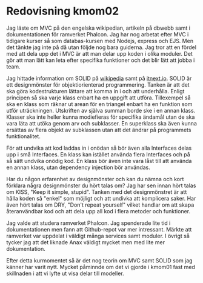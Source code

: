 ---
---
Redovisning kmom02
=========================

Jag läste om MVC på den engelska wikipedian, artikeln på dbwebb samt i dokumentationen för ramverket Phalcon. Jag har nog arbetat efter MVC i tidigare kurser så som databas-kursen med Nodejs, express och EJS. Men det tänkte jag inte på då utan följde nog bara guiderna. Jag tror att en fördel med att dela upp det i MVC är att man delar upp koden i olika moduler. Det gör att man lätt kan leta efter specifika funktioner och det blir lätt att jobba i team.

Jag hittade information om SOLID på [wikipedia](https://en.wikipedia.org/wiki/SOLID) samt på [itnext.io](https://itnext.io/solid-principles-explanation-and-examples-715b975dcad4). SOLID är ett designmönster för objektiorienterad programmering. Tanken är att det ska göra kodestrukturen lättare att komma in i och att underhålla. Enligt principen så ska varje klass enbart ha en uppgift att utföra. Tillexempel så ska en klass som räknar ut arean för en triangel enbart ha en funktion som utför uträckningen. Utskriften av själva summan borde ske i en annan klass. Klasser ska inte heller kunna modiefieras för specifika ändamål utan de ska vara läta att utöka genom arv och subklasser. En superklass ska även kunna ersättas av flera objekt av subklassen utan att det ändrar på programmets funktionalitet.

För att undvika att kod laddas in i onödan så bör även alla Interfaces delas upp i små Interfaces. En klass kan istället använda flera Interfaces och på så sätt undvika onödig kod. En klass bör även inte vara låst till att använda en annan klass, utan dependency injection bör användas.  

Har du någon erfarenhet av designmönster och kan du nämna och kort förklara några designmönster du hört talas om?
Jag har sen innan hört talas om KISS, "Keep it simple, stupid". Tanken med det designmönstret är att hålla koden så "enkel" som möjligt och att undivka att komplicera saker. Har även hört talas om DRY, "Don't repeat yourself" vilket handlar om att skapa återanvändbar kod och att dela upp all kod i flera metoder och funktioner.

Jag valde att studera ramverket Phalcon. Jag spenderade lite tid i dokumentationen men fann att Github-repot var mer intressant. Märkte att ramverket var uppdelat i väldigt många services samt moduler. I övrigt så tycker jag att det liknade Anax väldigt mycket men med lite mer dokumentation.

Efter detta kurmomentet så är det nog teorin om MVC samt SOLID som jag känner har varit nytt. Mycket påminnde om det vi gjorde i kmom01 fast med skillnaden i att vi lyfte ut visa delar till modeller.
